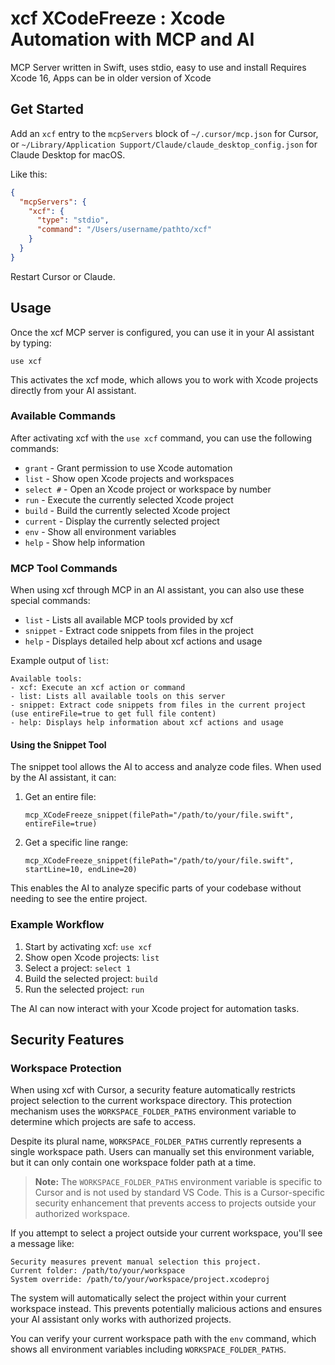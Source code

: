 # xcf XCodeFreeze : Xcode Automation with MCP and AI
MCP Server written in Swift, uses stdio, easy to use and install
Requires Xcode 16, Apps can be in older version of Xcode

## Get Started
Add an `xcf` entry to the `mcpServers` block of `~/.cursor/mcp.json` for Cursor, or `~/Library/Application Support/Claude/claude_desktop_config.json` for Claude Desktop for macOS.

Like this:
```json
{
  "mcpServers": {
    "xcf": {
      "type": "stdio",
      "command": "/Users/username/pathto/xcf"
    }
  }
}
```

Restart Cursor or Claude.

## Usage

Once the xcf MCP server is configured, you can use it in your AI assistant by typing:

```
use xcf
```

This activates the xcf mode, which allows you to work with Xcode projects directly from your AI assistant.

### Available Commands

After activating xcf with the `use xcf` command, you can use the following commands:

- `grant` - Grant permission to use Xcode automation
- `list` - Show open Xcode projects and workspaces
- `select #` - Open an Xcode project or workspace by number
- `run` - Execute the currently selected Xcode project
- `build` - Build the currently selected Xcode project
- `current` - Display the currently selected project
- `env` - Show all environment variables
- `help` - Show help information

### MCP Tool Commands

When using xcf through MCP in an AI assistant, you can also use these special commands:

- `list` - Lists all available MCP tools provided by xcf
- `snippet` - Extract code snippets from files in the project
- `help` - Displays detailed help about xcf actions and usage

Example output of `list`:

```
Available tools:
- xcf: Execute an xcf action or command
- list: Lists all available tools on this server
- snippet: Extract code snippets from files in the current project (use entireFile=true to get full file content)
- help: Displays help information about xcf actions and usage
```

#### Using the Snippet Tool

The snippet tool allows the AI to access and analyze code files. When used by the AI assistant, it can:

1. Get an entire file:
   ```
   mcp_XCodeFreeze_snippet(filePath="/path/to/your/file.swift", entireFile=true)
   ```

2. Get a specific line range:
   ```
   mcp_XCodeFreeze_snippet(filePath="/path/to/your/file.swift", startLine=10, endLine=20)
   ```

This enables the AI to analyze specific parts of your codebase without needing to see the entire project.

### Example Workflow

1. Start by activating xcf: `use xcf`
2. Show open Xcode projects: `list`
3. Select a project: `select 1`
4. Build the selected project: `build`
5. Run the selected project: `run`

The AI can now interact with your Xcode project for automation tasks.

## Security Features

### Workspace Protection

When using xcf with Cursor, a security feature automatically restricts project selection to the current workspace directory. This protection mechanism uses the `WORKSPACE_FOLDER_PATHS` environment variable to determine which projects are safe to access.

Despite its plural name, `WORKSPACE_FOLDER_PATHS` currently represents a single workspace path. Users can manually set this environment variable, but it can only contain one workspace folder path at a time.

> **Note:** The `WORKSPACE_FOLDER_PATHS` environment variable is specific to Cursor and is not used by standard VS Code. This is a Cursor-specific security enhancement that prevents access to projects outside your authorized workspace.

If you attempt to select a project outside your current workspace, you'll see a message like:

```
Security measures prevent manual selection this project.
Current folder: /path/to/your/workspace
System override: /path/to/your/workspace/project.xcodeproj
```

The system will automatically select the project within your current workspace instead. This prevents potentially malicious actions and ensures your AI assistant only works with authorized projects.

You can verify your current workspace path with the `env` command, which shows all environment variables including `WORKSPACE_FOLDER_PATHS`.
